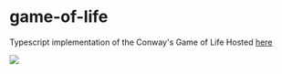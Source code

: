 # game-of-life
Typescript implementation of the Conway's Game of Life
Hosted [here](https://castorfelipe.github.io/)


![](https://i.imgur.com/JEXJpX2.png)
